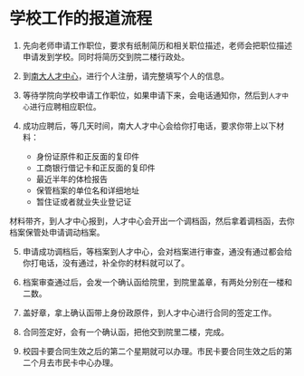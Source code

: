 # 学校工作的报道流程

1. 先向老师申请工作职位，要求有纸制简历和相关职位描述，老师会把职位描述申请发到学校。同时将简历交到院二楼行政处。

2. 到[南大人才中心](http://jshr.nju.edu.cn/www/index3.htm)，进行个人注册，请完整填写个人的信息。

3. 等待学院向学校申请工作职位，如果申请下来，会电话通知你，然后到`人才中心`进行应聘相应职位。

4. 成功应聘后，等几天时间，南大人才中心会给你打电话，要求你带上以下材料：
    * 身份证原件和正反面的复印件
    * 工商银行借记卡和正反面的复印件
    * 最近半年的体检报告
    * 保管档案的单位名和详细地址
    * 暂住证或者就业失业登记证
    
材料带齐，到人才中心报到，人才中心会开出一个调档函，然后拿着调档函，去你档案保管处申请调动档案。

5. 申请成功调档后，等档案到人才中心，会对档案进行审查，通没有通过都会给你打电话，没有通过，补全你的材料就可以了。

6. 档案审查通过后，会发一个确认函给院里，到院里盖章，有两处分别在一楼和二数。

7. 盖好章，拿上确认函带上身份政原件，到人才中心进行合同的签定工作。

8. 合同签定好，会有一个确认函，把他交到院里二楼，完成。

9. 校园卡要合同生效之后的第二个星期就可以办理。市民卡要合同生效之后的第二个月去市民卡中心办理。